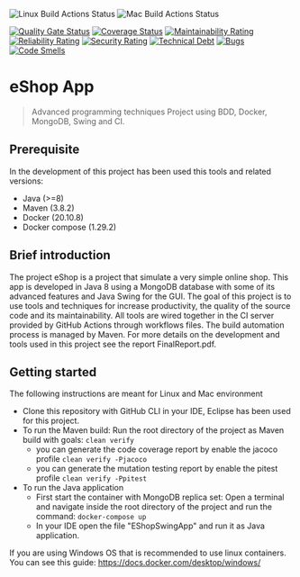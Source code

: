 
![Linux Build Actions Status](https://github.com/GiovanniBurbi/e-shop/actions/workflows/maven-linux.yml/badge.svg)
![Mac Build Actions Status](https://github.com/GiovanniBurbi/e-shop/actions/workflows/maven-mac.yml/badge.svg)

[![Quality Gate Status](https://sonarcloud.io/api/project_badges/measure?project=GiovanniBurbi_e-shop&metric=alert_status)](https://sonarcloud.io/summary/new_code?id=GiovanniBurbi_e-shop)
[![Coverage Status](https://coveralls.io/repos/github/GiovanniBurbi/e-shop/badge.svg)](https://coveralls.io/github/GiovanniBurbi/e-shop)
[![Maintainability Rating](https://sonarcloud.io/api/project_badges/measure?project=GiovanniBurbi_e-shop&metric=sqale_rating)](https://sonarcloud.io/summary/new_code?id=GiovanniBurbi_e-shop)
[![Reliability Rating](https://sonarcloud.io/api/project_badges/measure?project=GiovanniBurbi_e-shop&metric=reliability_rating)](https://sonarcloud.io/summary/new_code?id=GiovanniBurbi_e-shop)
[![Security Rating](https://sonarcloud.io/api/project_badges/measure?project=GiovanniBurbi_e-shop&metric=security_rating)](https://sonarcloud.io/summary/new_code?id=GiovanniBurbi_e-shop)
[![Technical Debt](https://sonarcloud.io/api/project_badges/measure?project=GiovanniBurbi_e-shop&metric=sqale_index)](https://sonarcloud.io/summary/new_code?id=GiovanniBurbi_e-shop)
[![Bugs](https://sonarcloud.io/api/project_badges/measure?project=GiovanniBurbi_e-shop&metric=bugs)](https://sonarcloud.io/summary/new_code?id=GiovanniBurbi_e-shop)
[![Code Smells](https://sonarcloud.io/api/project_badges/measure?project=GiovanniBurbi_e-shop&metric=code_smells)](https://sonarcloud.io/summary/new_code?id=GiovanniBurbi_e-shop)
 # eShop App
> Advanced programming techniques Project using BDD, Docker, MongoDB, Swing and CI.

## Prerequisite 
In the development of this project has been used this tools and related versions:
 * Java (>=8)
 * Maven (3.8.2)
 * Docker (20.10.8)
 * Docker compose (1.29.2)
## Brief introduction
The project eShop is a project that simulate a very simple online shop. This app is developed in Java 8 using a MongoDB database with some of its advanced features and Java Swing for the GUI. The goal of this project is to use tools and techniques for increase productivity, the quality of the source code and its maintainability. All tools are wired together in the CI server provided by GitHub Actions through workflows files. The build automation process is managed by Maven. For more details on the development and tools used in this project see the report FinalReport.pdf.
## Getting started
The following instructions are meant for Linux and Mac environment
* Clone this repository with GitHub CLI in your IDE, Eclipse has been used for this project.
* To run the Maven build:
  Run the root directory of the project as Maven build with goals:
    `clean verify`
  * you can generate the code coverage report by enable the jacoco profile
    `clean verify -Pjacoco`
  * you can generate the mutation testing report by enable the pitest profile
    `clean verify -Ppitest`
* To run the Java application
  * First start the container with MongoDB replica set:
    Open a terminal and navigate inside the root directory of the project and run the command:
      `docker-compose up`
   * In your IDE open the file "EShopSwingApp" and run it as Java application.

If you are using Windows OS that is recommended to use linux containers. You can see this guide: https://docs.docker.com/desktop/windows/
